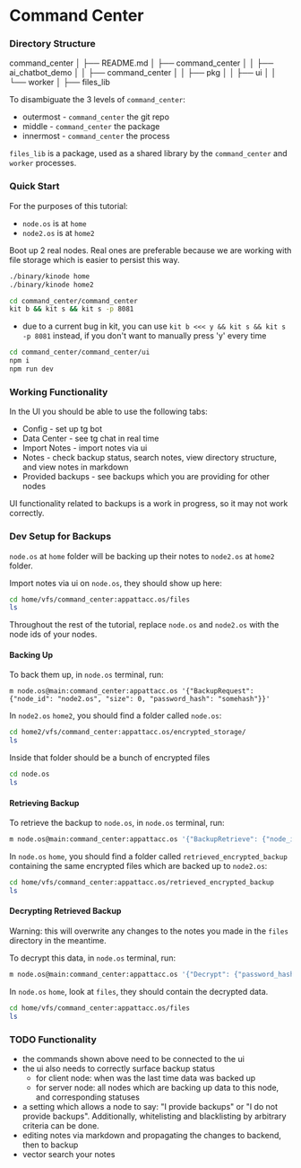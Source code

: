 # Command Center

### Directory Structure

command_center
│   ├── README.md
│   ├── command_center
│   │   ├── ai_chatbot_demo
│   │   ├── command_center
│   │   ├── pkg
│   │   ├── ui
│   │   └── worker
│   ├── files_lib

To disambiguate the 3 levels of `command_center`:
- outermost - `command_center` the git repo
- middle - `command_center` the package
- innermost - `command_center` the process

`files_lib` is a package, used as a shared library by the `command_center` and `worker` processes.

### Quick Start

For the purposes of this tutorial:
- `node.os` is at `home`
- `node2.os` is at `home2`

Boot up 2 real nodes. Real ones are preferable because we are working with file storage which is easier to persist this way.

```bash
./binary/kinode home
./binary/kinode home2
```

```bash
cd command_center/command_center
kit b && kit s && kit s -p 8081
```
- due to a current bug in kit, you can use `kit b <<< y && kit s && kit s -p 8081` instead, if you don't want to manually press 'y' every time

```bash
cd command_center/command_center/ui
npm i
npm run dev
```

### Working Functionality

In the UI you should be able to use the following tabs:
- Config - set up tg bot
- Data Center - see tg chat in real time
- Import Notes - import notes via ui
- Notes - check backup status, search notes, view directory structure, and view notes in markdown
- Provided backups - see backups which you are providing for other nodes

UI functionality related to backups is a work in progress, so it may not work correctly.

### Dev Setup for Backups

`node.os` at `home` folder will be backing up their notes to `node2.os` at `home2` folder.

Import notes via ui on `node.os`, they should show up here:
```bash 
cd home/vfs/command_center:appattacc.os/files
ls
```

Throughout the rest of the tutorial, replace `node.os` and `node2.os` with the node ids of your nodes.

#### Backing Up

To back them up, in `node.os` terminal, run:
```
m node.os@main:command_center:appattacc.os '{"BackupRequest": {"node_id": "node2.os", "size": 0, "password_hash": "somehash"}}'
```

In `node2.os` `home2`, you should find a folder called `node.os`:
``` bash
cd home2/vfs/command_center:appattacc.os/encrypted_storage/
ls
```

Inside that folder should be a bunch of encrypted files
```bash
cd node.os
ls
```

#### Retrieving Backup

To retrieve the backup to `node.os`, in `node.os` terminal, run:
```bash
m node.os@main:command_center:appattacc.os '{"BackupRetrieve": {"node_id": "node2.os"}}'
```

In `node.os` `home`, you should find a folder called `retrieved_encrypted_backup` containing the same encrypted files which are backed up to `node2.os`:
```bash
cd home/vfs/command_center:appattacc.os/retrieved_encrypted_backup
ls
```

#### Decrypting Retrieved Backup

Warning: this will overwrite any changes to the notes you made in the `files` directory in the meantime.

To decrypt this data, in `node.os` terminal, run:
```bash
m node.os@main:command_center:appattacc.os '{"Decrypt": {"password_hash": "somehash"}}'
```

In `node.os` `home`, look at `files`, they should contain the decrypted data.
```bash
cd home/vfs/command_center:appattacc.os/files
ls
```

### TODO Functionality
- the commands shown above need to be connected to the ui
- the ui also needs to correctly surface backup status 
    - for client node: when was the last time data was backed up
    - for server node: all nodes which are backing up data to this node, and corresponding statuses
- a setting which allows a node to say: "I provide backups" or "I do not provide backups". Additionally, whitelisting and blacklisting by arbitrary criteria can be done.
- editing notes via markdown and propagating the changes to backend, then to backup
- vector search your notes

